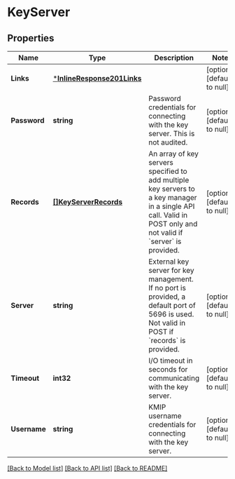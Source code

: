# KeyServer

## Properties
Name | Type | Description | Notes
------------ | ------------- | ------------- | -------------
**Links** | [***InlineResponse201Links**](inline_response_201__links.md) |  | [optional] [default to null]
**Password** | **string** | Password credentials for connecting with the key server. This is not audited. | [optional] [default to null]
**Records** | [**[]KeyServerRecords**](key_server_records.md) | An array of key servers specified to add multiple key servers to a key manager in a single API call. Valid in POST only and not valid if &#x60;server&#x60; is provided.  | [optional] [default to null]
**Server** | **string** | External key server for key management. If no port is provided, a default port of 5696 is used. Not valid in POST if &#x60;records&#x60; is provided. | [optional] [default to null]
**Timeout** | **int32** | I/O timeout in seconds for communicating with the key server. | [optional] [default to null]
**Username** | **string** | KMIP username credentials for connecting with the key server. | [optional] [default to null]

[[Back to Model list]](../README.md#documentation-for-models) [[Back to API list]](../README.md#documentation-for-api-endpoints) [[Back to README]](../README.md)


